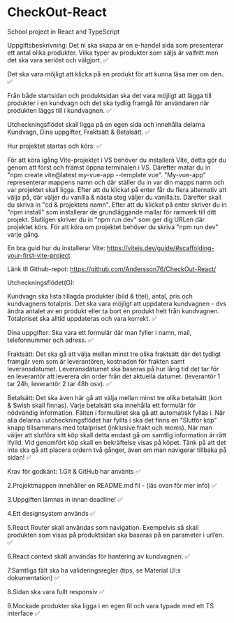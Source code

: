 # CheckOut-React
School project in React and TypeScript

Uppgiftsbeskrivning:
Det ni ska skapa är en e-handel sida som presenterar ett antal olika produkter. Vilka typer av produkter som säljs är valfritt men det ska vara seriöst och välgjort. ✅ 

Det ska vara möjligt att klicka på en produkt för att kunna läsa mer om den. ✅ 

Från både startsidan och produktsidan ska det vara möjligt att lägga till produkter i en kundvagn och det ska tydlig framgå för användaren när produkten läggs till i kundvagnen. ✅ 

Utcheckningsflödet skall ligga på en egen sida och innehålla delarna Kundvagn, Dina uppgifter, Fraktsätt & Betalsätt. ✅ 


Hur projektet startas och körs: ✅ 

För att köra igång Vite-projektet i VS behöver du installera Vite, detta gör du genom att först och främst öppna terminalen i VS. Därefter matar du in "npm create vite@latest my-vue-app --template vue". "My-vue-app" representerar mappens namn och där ställer du in var din mapps namn och var projektet skall ligga. Efter att du klickat på enter får du flera alternativ att välja på, där väljer du vanilla & nästa steg väljer du vanilla.ts. Därefter skall du skriva in "cd & projektets namn". Efter att du klickat på enter skriver du in "npm install" som installerar de grundläggande mallar för ramverk till ditt projekt. Slutligen skriver du in "npm run dev" som ger dig URLen där projektet körs. För att köra om projektet behöver du skriva "npm run dev" varje gång. 


En bra guid hur du installerar Vite:
https://vitejs.dev/guide/#scaffolding-your-first-vite-project


Länk tll Github-repot:
https://github.com/Andersson76/CheckOut-React/

Utcheckningsflödet(G):

Kundvagn ska lista tillagda produkter (bild & titel), antal, pris och kundvagnens totalpris. Det ska vara möjligt att uppdatera kundvagnen - dvs ändra antalet av en produkt eller ta bort en produkt helt från kundvagnen. Totalpriset ska alltid uppdateras och vara korrekt. ✅ 

Dina uppgifter: Ska vara ett formulär där man fyller i namn, mail, telefonnummer och adress. ✅ 

Fraktsätt: Det ska gå att välja mellan minst tre olika fraktsätt där det tydligt framgår vem som är leverantören, kostnaden för frakten samt leveransdatumet. Leveransdatumet ska baseras på hur lång tid det tar för en leverantör att leverera din order från det aktuella datumet. (leverantör 1 tar 24h, leverantör 2 tar 48h osv). ✅ 

Betalsätt: Det ska även här gå att välja mellan minst tre olika betalsätt (kort & Swish skall finnas). Varje betalsätt ska innehålla ett formulär för nödvändig information. Fälten i formuläret ska gå att automatisk fyllas i. När alla delarna i utcheckningsflödet har fyllts i ska det finns en ”Slutför köp” knapp tillsammans med totalpriset (inklusive frakt och moms). När man väljer att slutföra sitt köp skall detta endast gå om samtlig information är rätt ifylld. Vid genomfört köp skall en bekräftelse visas på köpet. Tänk på att det inte ska gå att placera ordern två gånger, även om man navigerar tillbaka på sidan! ✅ 



Krav för godkänt:
1.Git & GitHub har använts ✅ 

2.Projektmappen innehåller en README.md fil - (läs ovan för mer info) ✅ 

3.Uppgiften lämnas in innan deadline! ✅ 

4.Ett designsystem används ✅ 

5.React Router skall användas som navigation. Exempelvis så skall produkten som visas på produktsidan ska baseras på en parameter i url’en. ✅ 

6.React context skall användas för hantering av kundvagnen. ✅ 

7.Samtliga fält ska ha valideringsregler (tips, se Material UI:s dokumentation) ✅ 

8.Sidan ska vara fullt responsiv ✅ 

9.Mockade produkter ska ligga i en egen fil och vara typade med ett TS interface ✅ 

